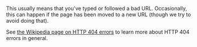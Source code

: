 This usually means that you've typed or followed a bad URL. Occasionally, this can happen if the page has been moved to a new URL (though we try to avoid doing that).

See [the Wikipedia page on HTTP 404 errors](https://en.wikipedia.org/wiki/HTTP_404) to learn more about HTTP 404 errors in general.
